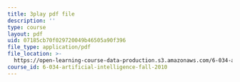 ```yaml
---
title: 3play pdf file
description: ''
type: course
layout: pdf
uid: 07185cb70f029720049b46505a90f396
file_type: application/pdf
file_location: >-
  https://open-learning-course-data-production.s3.amazonaws.com/6-034-artificial-intelligence-fall-2010/07185cb70f029720049b46505a90f396_EC6bf8JCpDQ.pdf
course_id: 6-034-artificial-intelligence-fall-2010
---
```


